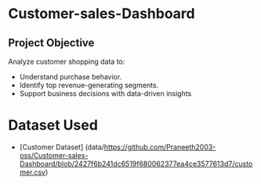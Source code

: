 # Customer-sales-Dashboard

## Project Objective

Analyze customer shopping data to:

- Understand purchase behavior.
- Identify top revenue-generating segments.
- Support business decisions with data-driven insights


# Dataset Used

- [Customer Dataset] (data/https://github.com/Praneeth2003-oss/Customer-sales-Dashboard/blob/2427f6b241dc6519f680062377ea4ce3577613d7/customer.csv)

